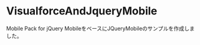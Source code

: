 VisualforceAndJqueryMobile
==========================

Mobile Pack for jQuery MobileをベースにJQueryMobileのサンプルを作成しました。
